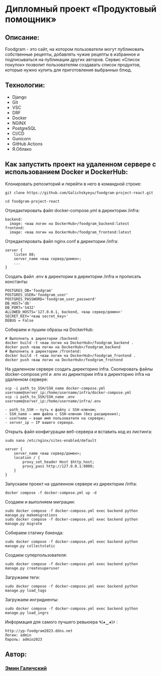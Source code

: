 # Дипломный проект «Продуктовый помощник»

## Описание:
Foodgram - это сайт, на котором пользователи могут публиковать собственные рецепты,
добавлять чужие рецепты в избранное и подписываться на публикации других авторов.
Сервис «Список покупок» позволит пользователям создавать список продуктов,
которые нужно купить для приготовления выбранных блюд.

## Технологии:
- Django
- Git
- VSC
- DRF
- Docker
- NGINX
- PostgreSQL
- CI/CD
- Gunicorn
- GitHub Actions
- Я.Облако

## Как запустить проект на удаленном сервере с использованием Docker и DockerHub:
Клонировать репозиторий и перейти в него в командной строке:

```
git clone https://github.com/Galichskyeyu/foodgram-project-react.git
```

```
cd foodgram-project-react
```

Отредактировать файл docker-compose.yml в директории /infra:

```
backend:
  image: <ваш логин на DockerHub>/foodgram_backend:latest
frontend:
  image: <ваш логин на DockerHub>/foodgram_frontend:latest
```

Отредактировать файл nginx.conf в директории /infra:

```
server {
    listen 80;
    server_name <ваш сервер/домен>;
    ...
}
```

Создать файл .env в директории в директории /infra и прописать константы:

```
POSTGRES_DB='foodgram'
POSTGRES_USER='foodgram_user'
POSTGRES_PASSWORD='foodgram_user_password'
DB_HOST='db'
DB_PORT='5432'
ALLOWED_HOSTS='127.0.0.1, backend, <ваш сервер/домен>'
SECRET_KEY='<ваш secret_key>'
DEBUG = False
```

Собираем и пушим образы на DockerHub:

```
# Выполнить в директории /backend:
docker build -t <ваш логин на DockerHub>/foodgram_backend .
docker push <ваш логин на DockerHub>/foodgram_backend
# Выполнить в директории /frontend:
docker build -t <ваш логин на DockerHub>/foodgram_frontend .
docker push <ваш логин на DockerHub>/foodgram_frontend
```

На удаленном сервере создать директорию infra.
Скопировать файлы docker-compose.yml и .env из директории infra в директорию infra на удаленном сервере:
```
scp -i path_to_SSH/SSH_name docker-compose.yml username@server_ip:/home/username/infra/docker-compose.yml
scp -i path_to_SSH/SSH_name .env username@server_ip:/home/username/infra/.env

- path_to_SSH — путь к файлу с SSH-ключом;
- SSH_name — имя файла с SSH-ключом (без расширения);
- username — ваше имя пользователя на сервере;
- server_ip — IP вашего сервера.
```

Открыть файл конфигурации веб-сервера и вставить код из листинга:
```
sudo nano /etc/nginx/sites-enabled/default
```

```
server {
    server_name <ваш сервер/домен>;
    location / {
        proxy_set_header Host $http_host;
        proxy_pass http://127.0.0.1:8000;
    }
}
```

Запускаем проект на удаленном сервере из директории /infra:

```
docker compose -f docker-compose.yml up -d
```

Создаем и выполняем миграции:

```
sudo docker compose -f docker-compose.yml exec backend python manage.py makemigrations
sudo docker compose -f docker-compose.yml exec backend python manage.py migrate
```

Собираем статику бэкенда:

```
sudo docker compose -f docker-compose.yml exec backend python manage.py collectstatic
```

Создаем суперпользователя:

```
sudo docker compose -f docker-compose.yml exec backend python manage.py createsuperuser
```

Загружаем теги:

```
sudo docker compose -f docker-compose.yml exec backend python manage.py load_tags
```

Загружаем ингридиенты:

```
sudo docker compose -f docker-compose.yml exec backend python manage.py load_ingrs
```

Информация для самого лучшего ревьюера ٩(◕‿◕)۶ : 

```
http://yp-foodgram2023.ddns.net
Логин: admin
Пароль: admin2023
```

## Автор: 
### [Эмин Галичский](https://github.com/Galichskyeyu "Эмин Галичский")